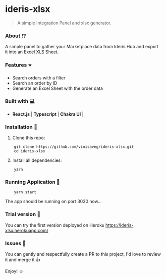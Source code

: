 # ideris-xlsx

> A simple Integration Panel and xlsx generator.

### About :interrobang:

A simple panel to gather your Marketplace data from Ideris Hub and export it into an Excel XLS Sheet.

### Features :star:

* Search orders with a filter 
* Search an order by ID
* Generate an Excel Sheet with the order data

### Built with :computer:

- **React.js** | **Typescript** | **Chakra UI** |

### Installation :construction_worker:

1. Clone this repo: 

```
    git clone https://github.com/vinisaveg/ideris-xlsx.git
    cd ideris-xlsx

```

2. Install all dependencies:

```
    yarn

```

### Running Application :construction_worker:

```
    yarn start

```

The app should be running on port 3030 now...

### Trial version :seedling:

You can try the first version deployed on Heroku
https://ideris-xlsx.herokuapp.com/

### Issues :bug:

You can gently and respectfully create a PR to this project, I'd love to review it and merge it :+1:

Enjoy! :relaxed:
